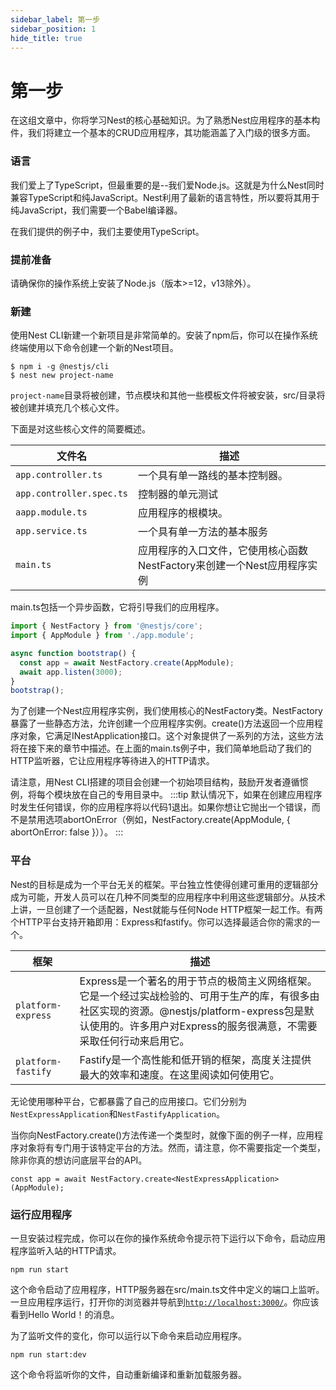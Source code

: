 ```yaml
---
sidebar_label: 第一步
sidebar_position: 1
hide_title: true
---
```

# 第一步
在这组文章中，你将学习Nest的核心基础知识。为了熟悉Nest应用程序的基本构件，我们将建立一个基本的CRUD应用程序，其功能涵盖了入门级的很多方面。

### 语言
我们爱上了TypeScript，但最重要的是--我们爱Node.js。这就是为什么Nest同时兼容TypeScript和纯JavaScript。Nest利用了最新的语言特性，所以要将其用于纯JavaScript，我们需要一个Babel编译器。

在我们提供的例子中，我们主要使用TypeScript。

### 提前准备
请确保你的操作系统上安装了Node.js（版本>=12，v13除外）。

### 新建
使用Nest CLI新建一个新项目是非常简单的。安装了npm后，你可以在操作系统终端使用以下命令创建一个新的Nest项目。
```
$ npm i -g @nestjs/cli
$ nest new project-name
```
`project-name`目录将被创建，节点模块和其他一些模板文件将被安装，src/目录将被创建并填充几个核心文件。

下面是对这些核心文件的简要概述。

| 文件名                      | 描述                            |
| -------------------------- | ------------------------------ |
| `app.controller.ts`        | 一个具有单一路线的基本控制器。      |
| `app.controller.spec.ts`   | 控制器的单元测试       |
| `aapp.module.ts`           | 应用程序的根模块。       |
| `app.service.ts`           | 一个具有单一方法的基本服务       |
| `main.ts`                  | 应用程序的入口文件，它使用核心函数NestFactory来创建一个Nest应用程序实例       |

main.ts包括一个异步函数，它将引导我们的应用程序。
```jsx title="main.ts" 
import { NestFactory } from '@nestjs/core';
import { AppModule } from './app.module';

async function bootstrap() {
  const app = await NestFactory.create(AppModule);
  await app.listen(3000);
}
bootstrap();
```
为了创建一个Nest应用程序实例，我们使用核心的NestFactory类。NestFactory暴露了一些静态方法，允许创建一个应用程序实例。create()方法返回一个应用程序对象，它满足INestApplication接口。这个对象提供了一系列的方法，这些方法将在接下来的章节中描述。在上面的main.ts例子中，我们简单地启动了我们的HTTP监听器，它让应用程序等待进入的HTTP请求。

请注意，用Nest CLI搭建的项目会创建一个初始项目结构，鼓励开发者遵循惯例，将每个模块放在自己的专用目录中。
:::tip
默认情况下，如果在创建应用程序时发生任何错误，你的应用程序将以代码1退出。如果你想让它抛出一个错误，而不是禁用选项abortOnError（例如，NestFactory.create(AppModule, { abortOnError: false }））。
::: 

### 平台
Nest的目标是成为一个平台无关的框架。平台独立性使得创建可重用的逻辑部分成为可能，开发人员可以在几种不同类型的应用程序中利用这些逻辑部分。从技术上讲，一旦创建了一个适配器，Nest就能与任何Node HTTP框架一起工作。有两个HTTP平台支持开箱即用：Express和fastify。你可以选择最适合你的需求的一个。

| 框架                          | 描述                            |
| --------------------------    | ------------------------------ |
| `platform-express   `        | Express是一个著名的用于节点的极简主义网络框架。它是一个经过实战检验的、可用于生产的库，有很多由社区实现的资源。@nestjs/platform-express包是默认使用的。许多用户对Express的服务很满意，不需要采取任何行动来启用它。      |
| `platform-fastify   `        | Fastify是一个高性能和低开销的框架，高度关注提供最大的效率和速度。在这里阅读如何使用它。      |

无论使用哪种平台，它都暴露了自己的应用接口。它们分别为`NestExpressApplication`和`NestFastifyApplication`。

当你向NestFactory.create()方法传递一个类型时，就像下面的例子一样，应用程序对象将有专门用于该特定平台的方法。然而，请注意，你不需要指定一个类型，除非你真的想访问底层平台的API。
```
const app = await NestFactory.create<NestExpressApplication>(AppModule);
```
### 运行应用程序
一旦安装过程完成，你可以在你的操作系统命令提示符下运行以下命令，启动应用程序监听入站的HTTP请求。
```
npm run start
```
这个命令启动了应用程序，HTTP服务器在src/main.ts文件中定义的端口上监听。一旦应用程序运行，打开你的浏览器并导航到[`http://localhost:3000/`](http://localhost:3000/)。你应该看到Hello World！的消息。

为了监听文件的变化，你可以运行以下命令来启动应用程序。

```
npm run start:dev
```
这个命令将监听你的文件，自动重新编译和重新加载服务器。